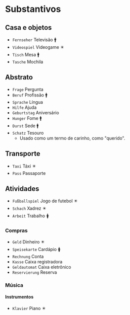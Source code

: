# Substantivos

## Casa e objetos

-   `Fernseher` Televisão 🚹
-   `Videospiel` Videogame ✴️
-   `Tisch` Mesa 🚹
-   `Tasche` Mochila

## Abstrato

-   `Frage` Pergunta
-   `Beruf` Profissão 🚹
-   `Sprache` Língua
-   `Hilfe` Ajuda
-   `Geburtstag` Aniversário
-   `Hunger` Fome 🚹
-   `Durst` Sede 🚹
-   `Schatz` Tesouro
    -   Usado como um termo de carinho, como "querido".

## Transporte

-   `Taxi` Táxi ✴️
-   `Pass` Passaporte

## Atividades

-   `Fußballspiel` Jogo de futebol ✴️
-   `Schach` Xadrez ✴️
-   `Arbeit` Trabalho 🚺

### Compras

-   `Geld` Dinheiro ✴️
-   `Speisekarte` Cardápio 🚺
-   `Rechnung` Conta
-   `Kasse` Caixa registradora
-   `Geldautomat` Caixa eletrônico
-   `Reservierung` Reserva

### Música

#### Instrumentos

-   `Klavier` Piano ✴️
